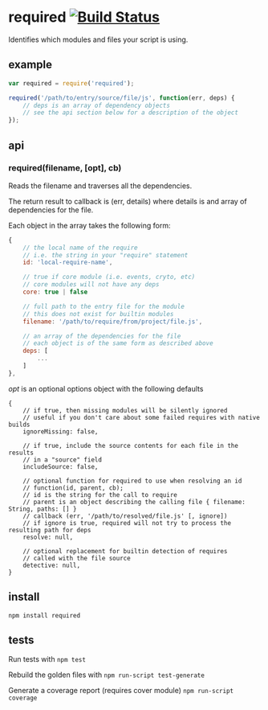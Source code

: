 # required [![Build Status](https://secure.travis-ci.org/defunctzombie/node-required.png)](http://travis-ci.org/defunctzombie/node-required)

Identifies which modules and files your script is using.

## example

```javascript
var required = require('required');

required('/path/to/entry/source/file/js', function(err, deps) {
    // deps is an array of dependency objects
    // see the api section below for a description of the object
});
```

## api

### required(filename, [opt], cb)

Reads the filename and traverses all the dependencies.

The return result to callback is (err, details) where details is and array of dependencies for the file.

Each object in the array takes the following form:

```javascript
{
    // the local name of the require
    // i.e. the string in your "require" statement
    id: 'local-require-name',

    // true if core module (i.e. events, cryto, etc)
    // core modules will not have any deps
    core: true | false

    // full path to the entry file for the module
    // this does not exist for builtin modules
    filename: '/path/to/require/from/project/file.js',

    // an array of the dependencies for the file
    // each object is of the same form as described above
    deps: [
        ...
    ]
},
```

*opt* is an optional options object with the following defaults
```
{
    // if true, then missing modules will be silently ignored
    // useful if you don't care about some failed requires with native builds
    ignoreMissing: false,

    // if true, include the source contents for each file in the results
    // in a "source" field
    includeSource: false,

    // optional function for required to use when resolving an id
    // function(id, parent, cb);
    // id is the string for the call to require
    // parent is an object describing the calling file { filename: String, paths: [] }
    // callback (err, '/path/to/resolved/file.js' [, ignore])
    // if ignore is true, required will not try to process the resulting path for deps
    resolve: null,

    // optional replacement for builtin detection of requires
    // called with the file source
    detective: null,
}
```

## install

```shell
npm install required
```

## tests

Run tests with ```npm test```

Rebuild the golden files with ```npm run-script test-generate```

Generate a coverage report (requires cover module) ```npm run-script coverage```

